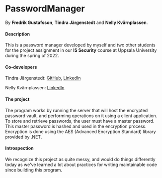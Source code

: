 # PasswordManager
By **Fredrik Gustafsson**, **Tindra Järgenstedt** and **Nelly Kvärnplassen**.

#### Description
This is a password manager developed by myself and two other students for the project assignment in our **IS Security** course at Uppsala University during the spring of 2022.

#### Co-developers
Tindra Järgenstedt: [GitHub](https://github.com/tindrajargen), [LinkedIn](https://www.linkedin.com/in/tindra-j%C3%A4rgenstedt-373458257/)

Nelly Kvärnplassen: [LinkedIn](https://www.linkedin.com/in/nelly-kvernplassen-932674203/)

#### The project
The program works by running the server that will host the encrypted password vault, and performing operations on it using a client application. To store and retrieve passwords, the user must have a master password. This master password is hashed and used in the encryption process. Encryption is done using the AES (Advanced Encryption Standard) library provided by .NET.

#### Introspection
We recognize this project as quite messy, and would do things differently today as we've learned a lot about practices for writing maintainable code since building this program.
